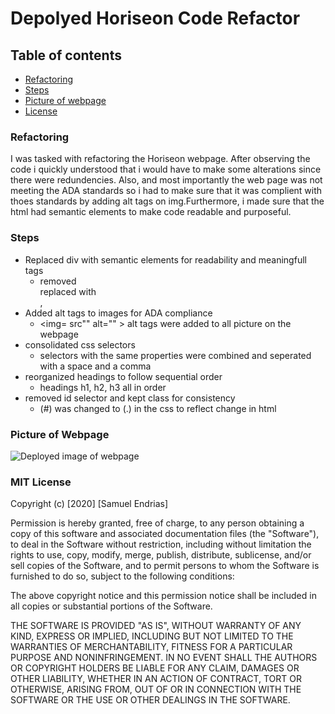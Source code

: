 # Depolyed Horiseon Code Refactor 

## Table of contents 
* [Refactoring](#What)
* [Steps](#Why&How)
* [Picture of webpage](#Picture)
* [License](#license)




### Refactoring 

I was tasked with refactoring the Horiseon webpage. After observing the code i quickly understood that i would have to make some alterations since there were redundencies. Also, and most importantly the web page was not meeting the ADA standards so i had to make sure that it was complient with thoes standards by adding alt tags on img.Furthermore, i made sure that the html had semantic elements to make code readable and purposeful.

### Steps 
    
* Replaced div with semantic elements for readability and meaningfull tags 
    * removed <div> replaced with <section>, <article>
* Added alt tags to images for ADA compliance
    * <img= src"" alt="" > alt tags were added to all picture on the webpage 
* consolidated css selectors
    * selectors with the same properties were combined and seperated with a space and a comma
* reorganized headings to follow sequential order
    * headings h1, h2, h3 all in order 
* removed id selector and kept class for consistency 
    *  (#) was changed to (.) in the css to reflect change in html 

### Picture of Webpage 

![Deployed image of webpage](assets/images/webpage.png)



### MIT License

Copyright (c) [2020] [Samuel Endrias]

Permission is hereby granted, free of charge, to any person obtaining a copy
of this software and associated documentation files (the "Software"), to deal
in the Software without restriction, including without limitation the rights
to use, copy, modify, merge, publish, distribute, sublicense, and/or sell
copies of the Software, and to permit persons to whom the Software is
furnished to do so, subject to the following conditions:

The above copyright notice and this permission notice shall be included in all
copies or substantial portions of the Software.

THE SOFTWARE IS PROVIDED "AS IS", WITHOUT WARRANTY OF ANY KIND, EXPRESS OR
IMPLIED, INCLUDING BUT NOT LIMITED TO THE WARRANTIES OF MERCHANTABILITY,
FITNESS FOR A PARTICULAR PURPOSE AND NONINFRINGEMENT. IN NO EVENT SHALL THE
AUTHORS OR COPYRIGHT HOLDERS BE LIABLE FOR ANY CLAIM, DAMAGES OR OTHER
LIABILITY, WHETHER IN AN ACTION OF CONTRACT, TORT OR OTHERWISE, ARISING FROM,
OUT OF OR IN CONNECTION WITH THE SOFTWARE OR THE USE OR OTHER DEALINGS IN THE
SOFTWARE.